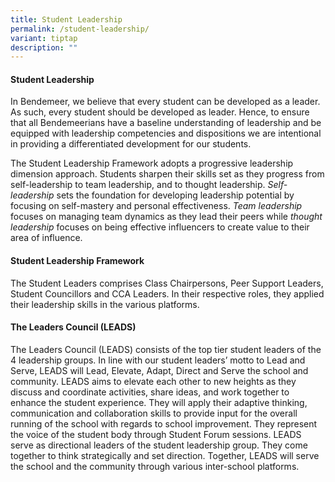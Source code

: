 ```yaml
---
title: Student Leadership
permalink: /student-leadership/
variant: tiptap
description: ""
---
```

<h4><strong>Student Leadership</strong></h4>
<p>In Bendemeer, we believe that every student can be developed as a leader.
As such, every student should be developed as leader. Hence, to ensure
that all Bendemeerians have a baseline understanding of leadership and
be equipped with leadership competencies and dispositions we are intentional
in providing a differentiated development for our students.</p>
<p>The Student Leadership Framework adopts a progressive leadership dimension
approach. Students sharpen their skills set as they progress from self-leadership
to team leadership, and to thought leadership. <em>Self-leadership</em> sets
the foundation for developing leadership potential by focusing on self-mastery
and personal effectiveness. <em>Team leadership</em> focuses on managing
team dynamics as they lead their peers while <em>thought leadership</em> focuses
on being effective influencers to create value to their area of influence.</p>
<h4><strong>Student Leadership Framework</strong></h4>
<p>The Student Leaders comprises Class Chairpersons, Peer Support Leaders,
Student Councillors and CCA Leaders. In their respective roles, they applied
their leadership skills in the various platforms.&nbsp;</p>
<h4><strong>The Leaders Council (LEADS)</strong></h4>
<p>The Leaders Council (LEADS) consists of the top tier student leaders of
the 4 leadership groups. In line with our student leaders’ motto to Lead
and Serve, LEADS will Lead, Elevate, Adapt, Direct and Serve the school
and community. LEADS aims to elevate each other to new heights as they
discuss and coordinate activities, share ideas, and work together to enhance
the student experience. They will apply their adaptive thinking, communication
and collaboration skills to provide input for the overall running of the
school with regards to school improvement. They represent the voice of
the student body through Student Forum sessions. LEADS serve as directional
leaders of the student leadership group. They come together to think strategically
and set direction. Together, LEADS will serve the school and the community
through various inter-school platforms.</p>
<p>
<br>
</p>